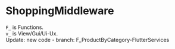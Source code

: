 # ShoppingMiddleware

`F_` is Functions.<br>
`v_` is View/Gui/Ui-Ux.<br>
Update: new code - branch: F_ProductByCategory-FlutterServices

